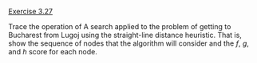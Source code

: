 [Exercise 3.27](3-27/)

Trace the operation of A search applied to the problem of getting to
Bucharest from Lugoj using the straight-line distance heuristic. That
is, show the sequence of nodes that the algorithm will consider and the
$f$, $g$, and $h$ score for each node.
